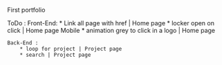 First portfolio

ToDo :
    Front-End:
        * Link all page with href | Home page 
        * locker open on click | Home page Mobile
        * animation grey to click in a logo | Home page
    
    Back-End :
        * loop for project | Project page
        * search | Project page 
        